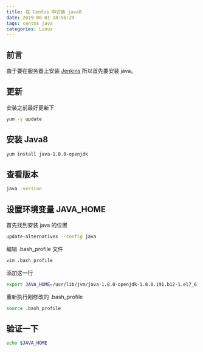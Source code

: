 ```yaml
---
title: 在 Centos 中安装 java8
date: 2019-08-01 18:56:29
tags: centos java
categories: Linux
---
```


## 前言

由于要在服务器上安装 [Jenkins](https://jenkins.io/zh/) 所以首先要安装 java。

## 更新

安装之前最好更新下

```bash
yum -y update
```

## 安装 Java8

```bash
yum install java-1.8.0-openjdk
```

## 查看版本

```bash
java -version
```

## 设置环境变量 JAVA_HOME

首先找到安装 java 的位置

```bash
update-alternatives --config java
```

编辑 .bash_profile 文件

```bash
vim .bash_profile
```

添加这一行

```bash
export JAVA_HOME=/usr/lib/jvm/java-1.8.0-openjdk-1.8.0.191.b12-1.el7_6.x86_64/jre/bin/java
```

重新执行刚修改的 .bash_profile

```bash
source .bash_profile
```

## 验证一下

```bash
echo $JAVA_HOME
```
